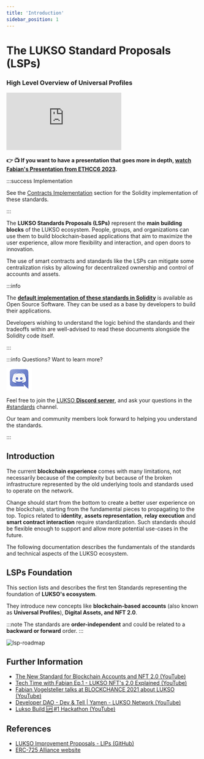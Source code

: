 ```yaml
---
title: 'Introduction'
sidebar_position: 1
---
```


# The LUKSO Standard Proposals (LSPs)

### High Level Overview of Universal Profiles

<div class="video-container">
<iframe src="https://www.youtube.com/embed/_qmkcGvx9Dg" title="YouTube video player" frameborder="0" allow="accelerometer; autoplay; clipboard-write; encrypted-media; gyroscope; picture-in-picture" allowfullscreen></iframe>

</div>

**👉 📺 If you want to have a presentation that goes more in depth, [watch Fabian's Presentation from ETHCC6 2023](https://www.youtube.com/live/MKFB_pGse4A?si=Yuo_sYRrhrtAYycG&t=312).**

:::success Implementation

See the [Contracts Implementation](../contracts/introduction.md) section for the Solidity implementation of these standards.

:::

The **LUKSO Standards Proposals (LSPs)** represent the **main building blocks** of the LUKSO ecosystem. People, groups, and organizations can use them to build blockchain-based applications that aim to maximize the user experience, allow more flexibility and interaction, and open doors to innovation.

The use of smart contracts and standards like the LSPs can mitigate some centralization risks by allowing for decentralized ownership and control of accounts and assets.

:::info

The **[default implementation of these standards in Solidity](../contracts/introduction.md)** is available as Open Source Software. They can be used as a base by developers to build their applications.

Developers wishing to understand the logic behind the standards and their tradeoffs within are well-advised to read these documents alongside the Solidity code itself.

:::

:::info Questions? Want to learn more?

<div class="discord-logo">

![Discord logo](./discord-logo.png)

</div>

Feel free to join the [LUKSO **Discord server**](https://discord.com/channels/359064931246538762/620552532602912769), and ask your questions in the [#standards](https://discord.com/channels/359064931246538762/620552532602912769) channel.

Our team and community members look forward to helping you understand the standards.

:::

## Introduction

The current **blockchain experience** comes with many limitations, not necessarily because of the complexity but because of the broken infrastructure represented by the old underlying tools and standards used to operate on the network.

Change should start from the bottom to create a better user experience on the blockchain, starting from the fundamental pieces to propagating to the top. Topics related to **identity**, **assets representation**, **relay execution** and **smart contract interaction** require standardization. Such standards should be flexible enough to support and allow more potential use-cases in the future.

The following documentation describes the fundamentals of the standards and technical aspects of the LUKSO ecosystem.

## LSPs Foundation

This section lists and describes the first ten Standards representing the foundation of **LUKSO's ecosystem**.

They introduce new concepts like **blockchain-based accounts** (also known as **Universal Profiles**), **Digital Assets, and NFT 2.0**.

:::note
The standards are **order-independent** and could be related to a **backward or forward** order.
:::

![lsp-roadmap](/img/standards/introduction/lsp-roadmap.jpg)

## Further Information

- [The New Standard for Blockchain Accounts and NFT 2.0 (YouTube)](https://www.youtube.com/watch?v=7u0WGAS1k_Q)
- [Tech Time with Fabian Ep.1 - LUKSO NFT's 2.0 Explained (YouTube)](https://www.youtube.com/watch?v=Nx5D9QWNIhI)
- [Fabian Vogelsteller talks at BLOCKCHANCE 2021 about LUKSO (YouTube)](https://www.youtube.com/watch?v=aoZE_0Ey1SQ)
- [Developer DAO - Dev & Tell | Yamen - LUKSO Network (YouTube)](https://www.youtube.com/watch?v=1OeBpJIstSQ)
- [Lukso Build 🆙 #1 Hackathon (YouTube)](https://www.youtube.com/watch?v=veHqhpgGDr4)

## References

- [LUKSO Improvement Proposals - LIPs (GitHub)](https://github.com/lukso-network/LIPs)
- [ERC-725 Alliance website](https://erc725alliance.org/)
